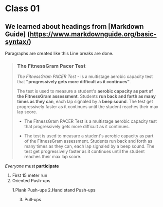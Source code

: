 # Class 01

## We learned about headings from [Markdown Guide] (https://www.markdownguide.org/basic-syntax/)

Paragraphs are created like this 
Line breaks are done.

>### **The FitnessGram Pacer Test**
>*The FitnessGram PACER Test* - is a multistage aerobic capacity test that **"progressively gets more difficult as it continues"**.
>
>The test is used to measure a student's **aerobic capacity as part of the FitnessGram assessment**. Students **run back and forth as many times as they can**, each lap signaled by a **beep sound**. The test get progressively faster as it continues until the student reaches their max lap score.
>>
> - The FitnessGram PACER Test is a multistage aerobic capacity test that progressively gets more difficult as it continues.
>
> - The test is used to measure a student's aerobic capacity as part of the FitnessGram assessment. Students run back and forth as many times as they can, each lap signaled by a beep sound. The test get progressively faster as it continues until the student reaches their max lap score.
>
*Everyone* must **participate** 
1. First 15 meter run
2. Oriented Push-ups
<ol>
  1.Plank Push-ups
  2.Hand stand Push-ups
  <ol>
3. Pull-ups  


